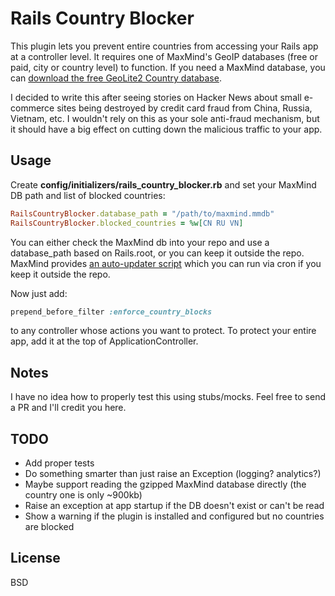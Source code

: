 # Rails Country Blocker

This plugin lets you prevent entire countries from accessing your Rails app at a controller level.  It requires one of MaxMind's GeoIP databases (free or paid, city or country level) to function.  If you need a MaxMind database, you can [download the free GeoLite2 Country database](http://dev.maxmind.com/geoip/geoip2/geolite2/).

I decided to write this after seeing stories on Hacker News about small e-commerce sites being destroyed by credit card fraud from China, Russia, Vietnam, etc.  I wouldn't rely on this as your sole anti-fraud mechanism, but it should have a big effect on cutting down the malicious traffic to your app.

## Usage

Create **config/initializers/rails\_country\_blocker.rb** and set your MaxMind DB path and list of blocked countries:

```ruby
RailsCountryBlocker.database_path = "/path/to/maxmind.mmdb"
RailsCountryBlocker.blocked_countries = %w[CN RU VN]
```

You can either check the MaxMind db into your repo and use a database_path based on Rails.root, or you can keep it outside the repo.  MaxMind provides [an auto-updater script](http://dev.maxmind.com/geoip/geoipupdate/) which you can run via cron if you keep it outside the repo.

Now just add:

```ruby
prepend_before_filter :enforce_country_blocks
```

to any controller whose actions you want to protect.  To protect your entire app, add it at the top of ApplicationController.

## Notes

I have no idea how to properly test this using stubs/mocks.  Feel free to send a PR and I'll credit you here.

## TODO

* Add proper tests
* Do something smarter than just raise an Exception (logging? analytics?)
* Maybe support reading the gzipped MaxMind database directly (the country one is only ~900kb)
* Raise an exception at app startup if the DB doesn't exist or can't be read
* Show a warning if the plugin is installed and configured but no countries are blocked

## License

BSD
